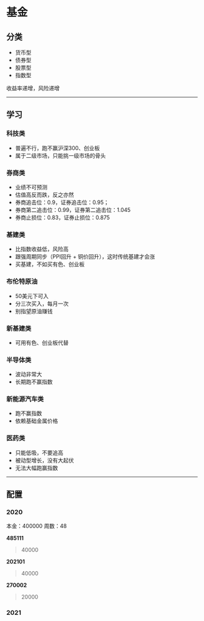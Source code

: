 # 基金

## 分类
- 货币型
- 债券型
- 股票型
- 指数型

收益率递增，风险递增

---

## 学习

### 科技类
- 普遍不行，跑不赢沪深300、创业板
- 属于二级市场，只能挑一级市场的骨头

### 券商类
- 业绩不可预测
- 估值高反而跌，反之亦然
- 券商追击位：0.9，证券追击位：0.95；
- 券商第二追击位：0.99，证券第二追击位：1.045
- 券商止损位：0.83，证券止损位：0.875

### 基建类
- 比指数收益低，风险高
- 跟强周期同步（PPI回升 + 铜价回升），这时传统基建才会涨
- 买基建，不如买有色、创业板

### 布伦特原油
- 50美元下可入
- 分三次买入，每月一次
- 别指望原油赚钱

### 新基建类
- 可用有色、创业板代替

### 半导体类
- 波动非常大
- 长期跑不赢指数

### 新能源汽车类
- 跑不赢指数
- 依赖基础金属价格

### 医药类
- 只能低吸，不要追高
- 被动型增长，没有大起伏
- 无法大幅跑赢指数


---

## 配置

### 2020

本金：400000
周数：48

**485111**
> 40000

**202101**
> 40000

**270002**
> 20000

### 2021

